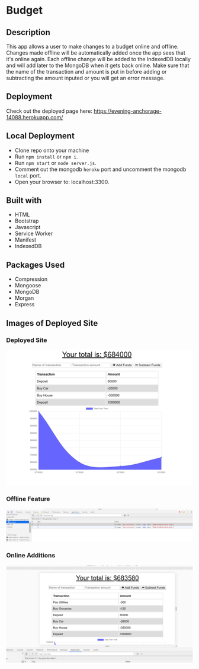 # Budget

## Description

This app allows a user to make changes to a budget online and offline.  Changes made offline will be automatically added once the app sees that it's online again.  Each offline change will be added to the IndexedDB locally and will add later to the MongoDB when it gets back online.  Make sure that the name of the transaction and amount is put in before adding or subtracting the amount inputed or you will get an error message.

## Deployment

Check out the deployed page here: https://evening-anchorage-14088.herokuapp.com/

## Local Deployment

- Clone repo onto your machine
- Run `npm install` or `npm i`.
- Run `npm start` or `node server.js`.
- Comment out the mongodb `heroku` port and uncomment the mongodb `local` port.
- Open your browser to: localhost:3300.

## Built with

- HTML
- Bootstrap
- Javascript
- Service Worker
- Manifest
- IndexedDB

## Packages Used

- Compression
- Mongoose
- MongoDB
- Morgan
- Express

## Images of Deployed Site

### Deployed Site
![Sample 1](./public/images/budget.png)

### Offline Feature
![Sample 2](./public/images/offline.png)

### Online Additions
![Sample 3](./public/images/online.png)